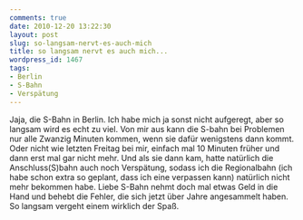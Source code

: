 ```yaml
---
comments: true
date: 2010-12-20 13:22:30
layout: post
slug: so-langsam-nervt-es-auch-mich
title: so langsam nervt es auch mich...
wordpress_id: 1467
tags:
- Berlin
- S-Bahn
- Verspätung
---
```


Jaja, die S-Bahn in Berlin. Ich habe mich ja sonst nicht aufgeregt, aber so langsam wird es echt zu viel. Von mir aus kann die S-bahn bei Problemen nur alle Zwanzig Minuten kommen, wenn sie dafür wenigstens dann kommt. Oder nicht wie letzten Freitag bei mir, einfach mal 10 Minuten früher und dann erst mal gar nicht mehr. Und als sie dann kam, hatte natürlich die Anschluss(S)bahn auch noch Verspätung, sodass ich die Regionalbahn (ich habe schon extra so geplant, dass ich eine verpassen kann) natürlich nicht mehr bekommen habe. Liebe S-Bahn nehmt doch mal etwas Geld in die Hand und behebt die Fehler, die sich jetzt über Jahre angesammelt haben. So langsam vergeht einem wirklich der Spaß.
